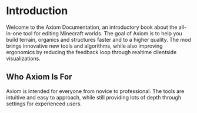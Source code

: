 # Introduction
Welcome to the Axiom Documentation, an introductory book about the all-in-one tool for editing Minecraft worlds. The goal of Axiom is to help you build terrain, organics and structures faster and to a higher quality. The mod brings innovative new tools and algorithms, while also improving ergonomics by reducing the feedback loop through realtime clientside visualizations. 

## Who Axiom Is For
Axiom is intended for everyone from novice to professional. The tools are intuitive and easy to approach, while still providing lots of depth through settings for experienced users.